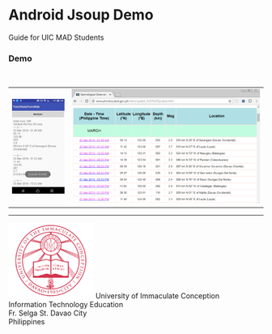 # Android Jsoup Demo
Guide for UIC MAD Students

### Demo

<br/>

<table>
  <tr>
    <td>
      <img src="https://github.com/clydeatuic/AndroidJsoup/blob/master/jsoup_demo.gif" />
    </td>
    <td>
      <img src="https://github.com/clydeatuic/AndroidJsoup/blob/master/jsoup_demo_website.png" height="80%"/>
    </td>
  </tr>
  </table>

<hr/>
<img src="https://github.com/clydeatuic/CloudDatabase/blob/master/uic.png" height="150" />
University of Immaculate Conception<br/>
Information Technology Education<br/>
Fr. Selga St. Davao City<br/>
Philippines
